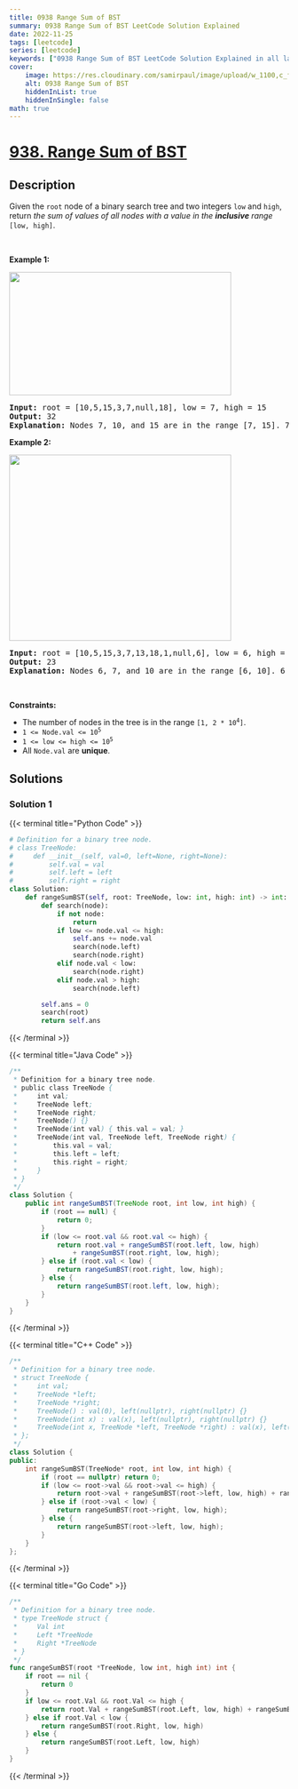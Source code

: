 ```yaml
---
title: 0938 Range Sum of BST
summary: 0938 Range Sum of BST LeetCode Solution Explained
date: 2022-11-25
tags: [leetcode]
series: [leetcode]
keywords: ["0938 Range Sum of BST LeetCode Solution Explained in all languages", "0938 Range Sum of BST", "LeetCode", "leetcode solution in Python3 C++ Java Go PHP Ruby Swift TypeScript Rust C# JavaScript C", "GeeksforGeeks", "InterviewBit", "Coding Ninjas", "HackerRank", "HackerEarth", "CodeChef", "TopCoder", "AlgoExpert", "freeCodeCamp", "Codeforces", "GitHub", "AtCoder", "Samir Paul"]
cover:
    image: https://res.cloudinary.com/samirpaul/image/upload/w_1100,c_fit,co_rgb:FFFFFF,l_text:Arial_75_bold:0938 Range Sum of BST - Solution Explained/problem-solving.webp
    alt: 0938 Range Sum of BST
    hiddenInList: true
    hiddenInSingle: false
math: true
---
```



# [938. Range Sum of BST](https://leetcode.com/problems/range-sum-of-bst)


## Description

<p>Given the <code>root</code> node of a binary search tree and two integers <code>low</code> and <code>high</code>, return <em>the sum of values of all nodes with a value in the <strong>inclusive</strong> range </em><code>[low, high]</code>.</p>

<p>&nbsp;</p>
<p><strong class="example">Example 1:</strong></p>
<img alt="" src="https://spcdn.pages.dev/leetcode/problems/0938.Range%20Sum%20of%20BST/images/bst1.jpg" style="width: 400px; height: 222px;" />
<pre>
<strong>Input:</strong> root = [10,5,15,3,7,null,18], low = 7, high = 15
<strong>Output:</strong> 32
<strong>Explanation:</strong> Nodes 7, 10, and 15 are in the range [7, 15]. 7 + 10 + 15 = 32.
</pre>

<p><strong class="example">Example 2:</strong></p>
<img alt="" src="https://spcdn.pages.dev/leetcode/problems/0938.Range%20Sum%20of%20BST/images/bst2.jpg" style="width: 400px; height: 335px;" />
<pre>
<strong>Input:</strong> root = [10,5,15,3,7,13,18,1,null,6], low = 6, high = 10
<strong>Output:</strong> 23
<strong>Explanation:</strong> Nodes 6, 7, and 10 are in the range [6, 10]. 6 + 7 + 10 = 23.
</pre>

<p>&nbsp;</p>
<p><strong>Constraints:</strong></p>

<ul>
	<li>The number of nodes in the tree is in the range <code>[1, 2 * 10<sup>4</sup>]</code>.</li>
	<li><code>1 &lt;= Node.val &lt;= 10<sup>5</sup></code></li>
	<li><code>1 &lt;= low &lt;= high &lt;= 10<sup>5</sup></code></li>
	<li>All <code>Node.val</code> are <strong>unique</strong>.</li>
</ul>

## Solutions

### Solution 1

<!-- tabs:start -->

{{< terminal title="Python Code" >}}
```python
# Definition for a binary tree node.
# class TreeNode:
#     def __init__(self, val=0, left=None, right=None):
#         self.val = val
#         self.left = left
#         self.right = right
class Solution:
    def rangeSumBST(self, root: TreeNode, low: int, high: int) -> int:
        def search(node):
            if not node:
                return
            if low <= node.val <= high:
                self.ans += node.val
                search(node.left)
                search(node.right)
            elif node.val < low:
                search(node.right)
            elif node.val > high:
                search(node.left)

        self.ans = 0
        search(root)
        return self.ans
```
{{< /terminal >}}

{{< terminal title="Java Code" >}}
```java
/**
 * Definition for a binary tree node.
 * public class TreeNode {
 *     int val;
 *     TreeNode left;
 *     TreeNode right;
 *     TreeNode() {}
 *     TreeNode(int val) { this.val = val; }
 *     TreeNode(int val, TreeNode left, TreeNode right) {
 *         this.val = val;
 *         this.left = left;
 *         this.right = right;
 *     }
 * }
 */
class Solution {
    public int rangeSumBST(TreeNode root, int low, int high) {
        if (root == null) {
            return 0;
        }
        if (low <= root.val && root.val <= high) {
            return root.val + rangeSumBST(root.left, low, high)
                + rangeSumBST(root.right, low, high);
        } else if (root.val < low) {
            return rangeSumBST(root.right, low, high);
        } else {
            return rangeSumBST(root.left, low, high);
        }
    }
}
```
{{< /terminal >}}

{{< terminal title="C++ Code" >}}
```cpp
/**
 * Definition for a binary tree node.
 * struct TreeNode {
 *     int val;
 *     TreeNode *left;
 *     TreeNode *right;
 *     TreeNode() : val(0), left(nullptr), right(nullptr) {}
 *     TreeNode(int x) : val(x), left(nullptr), right(nullptr) {}
 *     TreeNode(int x, TreeNode *left, TreeNode *right) : val(x), left(left), right(right) {}
 * };
 */
class Solution {
public:
    int rangeSumBST(TreeNode* root, int low, int high) {
        if (root == nullptr) return 0;
        if (low <= root->val && root->val <= high) {
            return root->val + rangeSumBST(root->left, low, high) + rangeSumBST(root->right, low, high);
        } else if (root->val < low) {
            return rangeSumBST(root->right, low, high);
        } else {
            return rangeSumBST(root->left, low, high);
        }
    }
};
```
{{< /terminal >}}

{{< terminal title="Go Code" >}}
```go
/**
 * Definition for a binary tree node.
 * type TreeNode struct {
 *     Val int
 *     Left *TreeNode
 *     Right *TreeNode
 * }
 */
func rangeSumBST(root *TreeNode, low int, high int) int {
	if root == nil {
		return 0
	}
	if low <= root.Val && root.Val <= high {
		return root.Val + rangeSumBST(root.Left, low, high) + rangeSumBST(root.Right, low, high)
	} else if root.Val < low {
		return rangeSumBST(root.Right, low, high)
	} else {
		return rangeSumBST(root.Left, low, high)
	}
}
```
{{< /terminal >}}

<!-- tabs:end -->

<!-- end -->
